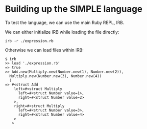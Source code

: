 # Building up the SIMPLE language

To test the language, we can use the main Ruby REPL, IRB.

We can either initialize IRB while loading the file directly:
```
irb -r ./expression.rb
```

Otherwise we can load files within IRB:

```
$ irb
>> load './expression.rb'
=> true
>> Add.new(Multiply.new(Number.new(1), Number.new(2)),
  Multiply.new(Number.new(3), Number.new(4))
  )
=> #<struct Add 
    left=#<struct Multiply 
      left=#<struct Number value=1>, 
      right=#<struct Number value=2>
    >, 
    right=#<struct Multiply 
      left=#<struct Number value=3>, 
      right=#<struct Number value=4>
    >
   >
```
